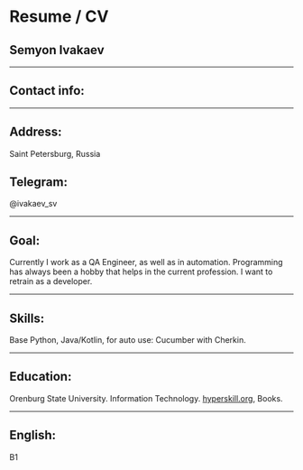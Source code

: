 # Resume / CV
## Semyon Ivakaev
---
## Contact info:

---

## Address:
Saint Petersburg, Russia
## Telegram: 
@ivakaev_sv

---

## Goal:
Currently I work as a QA Engineer, as well as in automation. Programming has always been a hobby that helps in the current profession. I want to retrain as a developer.

---

## Skills:
Base Python, Java/Kotlin, for auto use: Cucumber with Cherkin.

---

## Education:
Orenburg State University. Information Technology. [hyperskill.org](https://hyperskill.org/profile/77416322), Books.

---

## English:
B1
